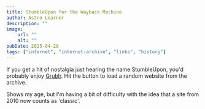 ```yaml
---
title: StumbleUpon for the Wayback Machine
author: Astro Learner
description: ""
image:
    url: ""
    alt: ""
pubDate: 2025-04-28
tags: ["internet", "internet-archive", "links", "history"]
---
```


If you get a hit of nostalgia just hearing the name StumbleUpon, you'd probably enjoy [Grublr](https://www.grublr.io/). Hit the button to load a random website from the archive. 

Shows my age, but I'm having a bit of difficulty with the idea that a site from 2010 now counts as 'classic'.